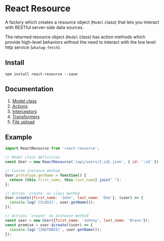 # React Resource

A factory which creates a resource object (`Model` class) that lets you interact with RESTful server-side data sources.

The returned resource object (`Model` class) has action methods which provide high-level behaviors without the need to interact with the low level http service (`whatwg-fetch`).

## Install 

```
npm install react-resource --save
```

## Documentation

1. [Model class](docs/model.md)
1. [Actions](docs/actions.md)
1. [Interceptors](docs/interceptors.md)
1. [Transformers](docs/transformers.md)
1. [File upload](docs/file-upload.md)

## Example

```js
import ReactResource from 'react-resource';

// Model class definition
const User = new ReactResource('/api/users/{:id}.json', { id: ':id' })

// Custom instance method
User.prototype.getName = function() {
  return [this.first_name, this.last_name].join(" ");
};

// Action `create` as class method
User.create({first_name: 'John', last_name: 'Doe'}, (user) => {
  console.log('[CLASS]', user.getName());
});

// Actions `create` as instance method
const user = new User({first_name: 'Johnny', last_name: 'Bravo'});
const promise = user.$create((user) => {
  console.log('[INSTANCE]', user.getName());
});
```
